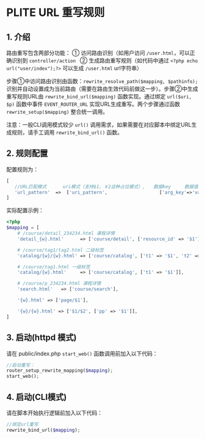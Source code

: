 # PLITE URL 重写规则

## 1. 介绍

路由重写包含两部分功能：
① 访问路由识别（如用户访问 `/user.html`，可以正确识别到 `controller/action `
② 生成路由重写规则（如代码中通过 `<?php echo url("user/index");?>` 可以生成 `/user.html` url字符串）

步骤①中访问路由识别由函数：`rewrite_resolve_path($mapping, $pathinfo);` 识别并自动设置成为当前路由（需要在路由生效代码前做这一步）。步骤②中生成重写规则URL由 `rewrite_bind_url($mapping)` 函数实现。通过绑定 `url($uri, $p)` 函数中事件 `EVENT_ROUTER_URL` 实现URL生成重写。两个步骤通过函数 `rewrite_setup($mapping)` 整合统一调用。

注意：一般CLI调用模式较少 `url()` 调用需求，如果需要在对应脚本中绑定URL生成规则，请手工调用 `rewrite_bind_url()`  函数。

## 2. 规则配置

配置规则为：
```php
[
   //URL匹配模式      uri模式（支持$1、￥2这种占位模式）,   数据key     数据值（支持$1、￥2这种占位模式）
   'url_pattern'  =>  ['uri_pattern',                   ['arg_key'=>'val_pattern']],
]
```

实际配置示例：
```php
<?php
$mapping = [
	# /course/detail_234234.html 课程详情
	'detail_{w}.html'      => ['course/detail', ['resource_id' => '$1']],

	# /course/tag1/tag2.html 二级标签
	'catalog/{w}/{w}.html' => ['course/catalog', ['t1' => '$1', 't2' => '$2']],

	# /course/tag1.html 一级标签
	'catalog/{w}.html'     => ['course/catalog', ['t1' => '$1']],

	# /course/p_234234.html 课程详情
	'search.html'   => ['course/search'],

	'{w}.html' => ['page/$1'],

	'{w}/{w}.html' => ['$1/$2', ['pp' => '$1']],
]

```

## 3. 启动(httpd 模式)
请在 public/index.php `start_web()` 函数调用前加入以下代码：
```php
//启动重写：
router_setup_rewrite_mapping($mapping);
start_web();
```

## 4. 启动(CLI模式)

请在脚本开始执行逻辑前加入以下代码：

```php
//绑定url重写
rewrite_bind_url($mapping);
```

